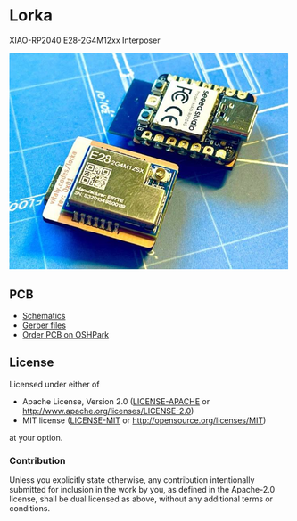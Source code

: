 # Lorka

XIAO-RP2040 E28-2G4M12xx Interposer

<img al="Lorka: XIAO-RP2040 E28-2G4M12xx Interposer" width="500" src="docs/lorka.jpg">

## PCB

* [Schematics](docs/lorka.pdf)
* [Gerber files](docs/lorka_rev_0x01.zip)
* [Order PCB on OSHPark](https://oshpark.com/shared_projects/uusjhd8R)

## License

Licensed under either of

- Apache License, Version 2.0 ([LICENSE-APACHE](LICENSE-APACHE) or
  http://www.apache.org/licenses/LICENSE-2.0)
- MIT license ([LICENSE-MIT](LICENSE-MIT) or http://opensource.org/licenses/MIT)

at your option.

### Contribution

Unless you explicitly state otherwise, any contribution intentionally submitted
for inclusion in the work by you, as defined in the Apache-2.0 license, shall be
dual licensed as above, without any additional terms or conditions.
